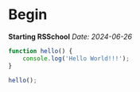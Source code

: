 # **Begin**

**Starting RSSchool**
*Date: 2024-06-26*

```javascript
function hello() {
    console.log('Hello World!!!');
}

hello();
```
